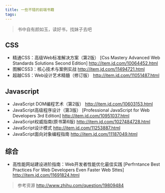 ```yaml
---
title: 一些不错的前端书籍
tags:
---
```


> 书中自有颜如玉，读好书，找妹子去吧

## CSS
- 精通CSS：高级Web标准解决方案（第2版） [Css Mastery Advanced Web Standards Solutions Second Edition] http://item.jd.com/10064452.html
- 图解CSS3：核心技术与案例实战 http://item.jd.com/11494721.html
- 超越CSS：Web设计艺术精髓（修订版） http://item.jd.com/11051487.html

## Javascript
- JavaScript DOM编程艺术（第2版） http://item.jd.com/10603153.html
- JavaScript高级程序设计（第3版） [Professional JavaScript for Web Developers 3rd Edition] http://item.jd.com/10951037.html
- JavaScript权威指南(原书第6版) http://item.jd.com/1027484728.html
- JavaScript设计模式 http://item.jd.com/11253887.html
- JavaScript面向对象编程指南 http://item.jd.com/11187049.html

## 综合
- 高性能网站建设进阶指南：Web开发者性能优化最佳实践 [Perfrntance Best Practices For Web Developers Even Faster Web Sttes] http://item.jd.com/11691824.html

>参考资源
>http://www.zhihu.com/question/19809484